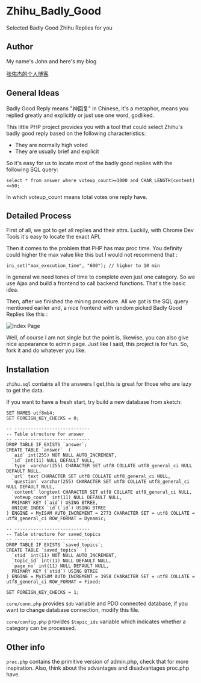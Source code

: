 # Zhihu_Badly_Good

Selected Badly Good Zhihu Replies for you

## Author

My name's John and here's my blog

[张佑杰的个人博客](https://www.johnzhang.xyz/)

## General Ideas

Badly Good Reply means "神回复" in Chinese, it's a metaphor, means you replied greatly and explicitly or just use one word, godliked.

This little PHP project provides you with a tool that could select Zhihu's badly good reply based on the following characteristics:

+ They are normally high voted
+ They are usually brief and explicit

So it's easy for us to locate most of the badly good replies with the following SQL query:
```
select * from answer where voteup_count>=1000 and CHAR_LENGTH(content)<=50;
```
In which voteup_count means total votes one reply have.

## Detailed Process

First of all, we got to get all replies and their attrs. Luckily, with Chrome Dev Tools it's easy to locate the exact API.

Then it comes to the problem that PHP has max proc time. You definity could higher the max value like this but I would not recommend that : 

```
ini_set("max_execution_time", "600"); // higher to 10 min
```

In general we need tones of time to complete even just one category. So we use Ajax and build a frontend to call backend functions. That's the basic idea.

Then, after we finished the mining procedure. All we got is the SQL query mentioned eariler and, a nice frontend with random picked Badly Good Replies like this :

![Index Page](https://static.1cf.co/img/zhihu/1.png)

Well, of course I am not single but the point is, likewise, you can also give nice appearance to admin page. Just like I said, this project is for fun. So, fork it and do whatever you like.

## Installation

`zhihu.sql` contains all the answers I get,this is great for those who are lazy to get the data.

If you want to have a fresh start, try build a new database from sketch:
```
SET NAMES utf8mb4;
SET FOREIGN_KEY_CHECKS = 0;

-- ----------------------------
-- Table structure for answer
-- ----------------------------
DROP TABLE IF EXISTS `answer`;
CREATE TABLE `answer`  (
  `aid` int(255) NOT NULL AUTO_INCREMENT,
  `id` int(11) NULL DEFAULT NULL,
  `type` varchar(255) CHARACTER SET utf8 COLLATE utf8_general_ci NULL DEFAULT NULL,
  `url` text CHARACTER SET utf8 COLLATE utf8_general_ci NULL,
  `question` varchar(255) CHARACTER SET utf8 COLLATE utf8_general_ci NULL DEFAULT NULL,
  `content` longtext CHARACTER SET utf8 COLLATE utf8_general_ci NULL,
  `voteup_count` int(11) NULL DEFAULT NULL,
  PRIMARY KEY (`aid`) USING BTREE,
  UNIQUE INDEX `id`(`id`) USING BTREE
) ENGINE = MyISAM AUTO_INCREMENT = 2773 CHARACTER SET = utf8 COLLATE = utf8_general_ci ROW_FORMAT = Dynamic;

-- ----------------------------
-- Table structure for saved_topics
-- ----------------------------
DROP TABLE IF EXISTS `saved_topics`;
CREATE TABLE `saved_topics`  (
  `stid` int(11) NOT NULL AUTO_INCREMENT,
  `topic_id` int(11) NULL DEFAULT NULL,
  `page_no` int(11) NULL DEFAULT NULL,
  PRIMARY KEY (`stid`) USING BTREE
) ENGINE = MyISAM AUTO_INCREMENT = 3958 CHARACTER SET = utf8 COLLATE = utf8_general_ci ROW_FORMAT = Fixed;

SET FOREIGN_KEY_CHECKS = 1;
```

`core/conn.php` provides `$db` variable and PDO connected database, if you want to change database connection, modify this file.

`core/config.php` provides `$topic_ids` variable which indicates whether a category can be processed.

## Other info

`proc.php` contains the primitive version of admin.php, check that for more inspiration. Also, think about the advantages and disadvantages proc.php have.